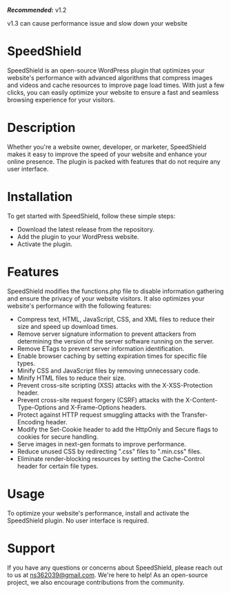 ***Recommended:*** v1.2 

v1.3 can cause performance issue and slow down your website 

# SpeedShield
SpeedShield is an open-source WordPress plugin that optimizes your website's performance with advanced algorithms that compress images and videos and cache resources to improve page load times. With just a few clicks, you can easily optimize your website to ensure a fast and seamless browsing experience for your visitors.

# Description
Whether you're a website owner, developer, or marketer, SpeedShield makes it easy to improve the speed of your website and enhance your online presence. The plugin is packed with features that do not require any user interface.

# Installation
To get started with SpeedShield, follow these simple steps:

* Download the latest release from the repository.
* Add the plugin to your WordPress website.
* Activate the plugin.

# Features
SpeedShield modifies the functions.php file to disable information gathering and ensure the privacy of your website visitors. It also optimizes your website's performance with the following features:

* Compress text, HTML, JavaScript, CSS, and XML files to reduce their size and speed up download times.
* Remove server signature information to prevent attackers from determining the version of the server software running on the server.
* Remove ETags to prevent server information identification.
* Enable browser caching by setting expiration times for specific file types.
* Minify CSS and JavaScript files by removing unnecessary code.
* Minify HTML files to reduce their size.
* Prevent cross-site scripting (XSS) attacks with the X-XSS-Protection header.
* Prevent cross-site request forgery (CSRF) attacks with the X-Content-Type-Options and X-Frame-Options headers.
* Protect against HTTP request smuggling attacks with the Transfer-Encoding header.
* Modify the Set-Cookie header to add the HttpOnly and Secure flags to cookies for secure handling.
* Serve images in next-gen formats to improve performance.
* Reduce unused CSS by redirecting ".css" files to ".min.css" files.
* Eliminate render-blocking resources by setting the Cache-Control header for certain file types.

# Usage
To optimize your website's performance, install and activate the SpeedShield plugin. No user interface is required.

# Support
If you have any questions or concerns about SpeedShield, please reach out to us at ns362039@gmail.com. We're here to help! As an open-source project, we also encourage contributions from the community.
